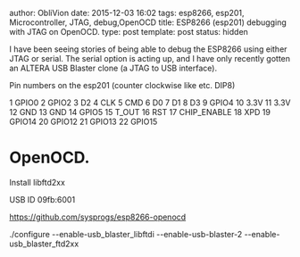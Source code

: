 author: ObliVion
date: 2015-12-03 16:02
tags: esp8266, esp201, Microcontroller, JTAG, debug,OpenOCD
title: ESP8266 (esp201) debugging with JTAG on OpenOCD.
type: post
template: post
status: hidden

I have been seeing stories of being able to debug the ESP8266 using either
JTAG or serial. The serial option is acting up, and I have only
recently gotten an ALTERA USB Blaster clone (a JTAG to USB interface).


Pin numbers on the esp201 (counter clockwise like etc. DIP8)

1 GPIO0
2 GPIO2
3 D2
4 CLK
5 CMD
6 D0
7 D1
8 D3
9 GPIO4
10 3.3V
11 3.3V
12 GND
13 GND
14 GPIO5
15 T_OUT
16 RST
17 CHIP_ENABLE
18 XPD
19 GPIO14
20 GPIO12
21 GPIO13
22 GPIO15

OpenOCD.
========

Install libftd2xx

USB ID 09fb:6001

https://github.com/sysprogs/esp8266-openocd

./configure --enable-usb_blaster_libftdi --enable-usb-blaster-2 --enable-usb_blaster_ftd2xx
